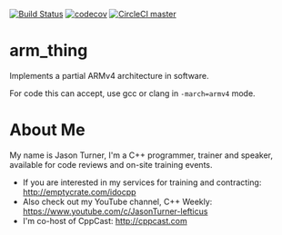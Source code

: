 [![Build Status](https://travis-ci.org/lefticus/arm_thing.svg?branch=master)](https://travis-ci.org/lefticus/arm_thing)
[![codecov](https://codecov.io/gh/lefticus/arm_thing/branch/master/graph/badge.svg)](https://codecov.io/gh/lefticus/arm_thing)
[![CircleCI master](https://img.shields.io/circleci/project/github/lefticus/arm_thing/master.svg)](https://circleci.com/gh/lefticus/arm_thing)

# arm_thing

Implements a partial ARMv4 architecture in software.

For code this can accept, use gcc or clang in `-march=armv4` mode.


# About Me

My name is Jason Turner, I'm a C++ programmer, trainer and speaker, available for code reviews and on-site training events.

 * If you are interested in my services for training and contracting: http://emptycrate.com/idocpp
 * Also check out my YouTube channel, C++ Weekly: https://www.youtube.com/c/JasonTurner-lefticus
 * I'm co-host of CppCast: http://cppcast.com


